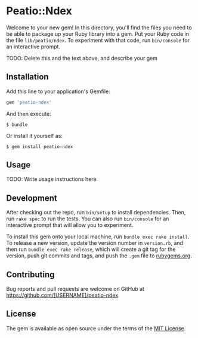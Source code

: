 # Peatio::Ndex

Welcome to your new gem! In this directory, you'll find the files you need to be able to package up your Ruby library into a gem. Put your Ruby code in the file `lib/peatio/ndex`. To experiment with that code, run `bin/console` for an interactive prompt.

TODO: Delete this and the text above, and describe your gem

## Installation

Add this line to your application's Gemfile:

```ruby
gem 'peatio-ndex'
```

And then execute:

    $ bundle

Or install it yourself as:

    $ gem install peatio-ndex

## Usage

TODO: Write usage instructions here

## Development

After checking out the repo, run `bin/setup` to install dependencies. Then, run `rake spec` to run the tests. You can also run `bin/console` for an interactive prompt that will allow you to experiment.

To install this gem onto your local machine, run `bundle exec rake install`. To release a new version, update the version number in `version.rb`, and then run `bundle exec rake release`, which will create a git tag for the version, push git commits and tags, and push the `.gem` file to [rubygems.org](https://rubygems.org).

## Contributing

Bug reports and pull requests are welcome on GitHub at https://github.com/[USERNAME]/peatio-ndex.

## License

The gem is available as open source under the terms of the [MIT License](https://opensource.org/licenses/MIT).
